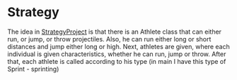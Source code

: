 # Strategy

The idea in [StrategyProject](https://github.com/Glevelll/Design-Patterns/tree/main/PatternStrategy/StrategyProject) is that there is an Athlete class that can either run, or jump, or throw projectiles. Also, he can run either long or short distances and jump either long or high. Next, athletes are given, where each individual is given characteristics, whether he can run, jump or throw. After that, each athlete is called according to his type (in main I have this type of Sprint - sprinting)
